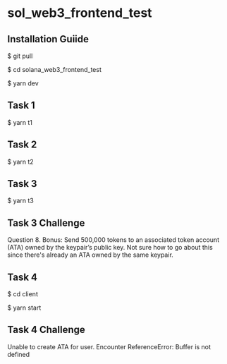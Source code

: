 # sol_web3_frontend_test

## Installation Guiide
$ git pull

$ cd solana_web3_frontend_test

$ yarn dev

## Task 1
$ yarn t1

## Task 2
$ yarn t2

## Task 3
$ yarn t3
## Task 3 Challenge
Question 8. Bonus: Send 500,000 tokens to an associated token account (ATA) owned by the keypair’s public key.
Not sure how to go about this since there's already an ATA owned by the same keypair.

## Task 4
$ cd client

$ yarn start
## Task 4 Challenge
Unable to create ATA for user. Encounter ReferenceError: Buffer is not defined
